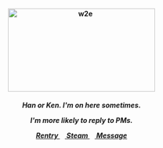 <h4 align="center">
<img src="https://64.media.tumblr.com/7c3e0e5978e1e141b633c2977e86f88c/0221489c97d1b052-30/s500x750/d93a360639a822e1a6f425f064e2a885a5c24d7e.jpg"width="300" height="170" alt="w2e">
<br>
</h4>
<h5 align="center">
  Han or Ken. I'm on here sometimes.
<p align> I'm more likely to reply to PMs. </p>
  
<a href=https://rentry.co/kancho> Rentry </a>⠀<a href=https://steamcommunity.com/id/katocha/> Steam </a>⠀<a href=https://gantz.atabook.org> Message </a>
